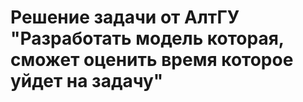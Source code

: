 # Решение задачи от АлтГУ "Разработать модель которая, сможет оценить время которое уйдет на задачу"
